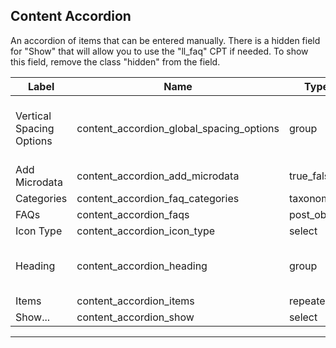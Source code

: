 ## Content Accordion
An accordion of items that can be entered manually. There is a hidden field for "Show" that will allow you to use the "ll_faq" CPT if needed. To show this field, remove the class "hidden" from the field.

<table class="ll-fields-table">
  <thead>
    <th>Label</th>
    <th>Name</th>
    <th>Type</th>
    <th>Notes</th>
  </thead>
  <tbody>
                    <tr>
                      <td>Vertical Spacing Options</td>
                      <td>content_accordion_global_spacing_options</td>
                      <td>group</td>
                      <td> (Clone of Utility : Vertical Spacing Options)</td>
                    </tr>
        <tr>
          <td>Add Microdata</td>
          <td>content_accordion_add_microdata</td>
          <td>true_false</td>
          <td></td>
        </tr>
        <tr>
          <td>Categories</td>
          <td>content_accordion_faq_categories</td>
          <td>taxonomy</td>
          <td></td>
        </tr>
        <tr>
          <td>FAQs</td>
          <td>content_accordion_faqs</td>
          <td>post_object</td>
          <td></td>
        </tr>
        <tr>
          <td>Icon Type</td>
          <td>content_accordion_icon_type</td>
          <td>select</td>
          <td></td>
        </tr>
                    <tr>
                      <td>Heading</td>
                      <td>content_accordion_heading</td>
                      <td>group</td>
                      <td> (Clone of Utility : Heading)</td>
                    </tr>
        <tr>
          <td>Items</td>
          <td>content_accordion_items</td>
          <td>repeater</td>
          <td></td>
        </tr>
        <tr>
          <td>Show...</td>
          <td>content_accordion_show</td>
          <td>select</td>
          <td></td>
        </tr>
  </tbody>
</table>

***